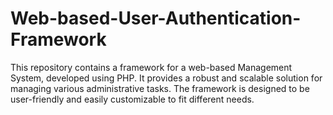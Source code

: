 # Web-based-User-Authentication-Framework
This repository contains a framework for a web-based Management System, developed using PHP. It provides a robust and scalable solution for managing various administrative tasks. The framework is designed to be user-friendly and easily customizable to fit different needs.
